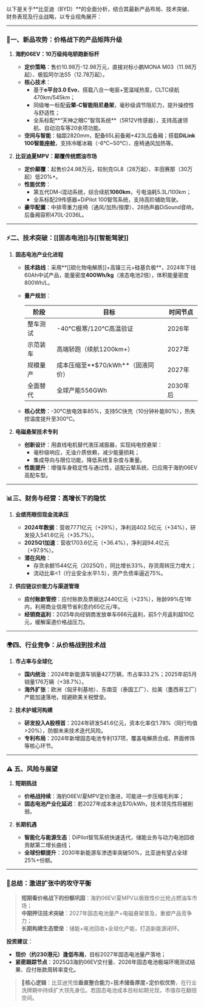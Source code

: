 以下是关于**比亚迪（BYD）​**的全面分析，结合其最新产品布局、技术突破、财务表现及行业战略，以专业视角展开：

---

### 🚗 ​**一、新品攻势：价格战下的产品矩阵升级**​

1. ​**海豹06EV：10万级纯电轿跑新标杆**​
    
    - ​**定价策略**​：售价10.98万-12.98万元，直接对标小鹏MONA M03（11.98万起）、极狐阿尔法S5（12.78万起）。
    - ​**核心技术**​：
        - 基于**e平台3.0 Evo**，搭载八合一电驱+宽温域热泵，CLTC续航470km/545km；
        - 同级唯一标配**云辇-C智能阻尼悬架**，毫秒级调节阻尼力，提升操控性与舒适性；
        - 全系标配**​“天神之眼C”智驾系统**​（5R12V传感器），支持高速领航、自动泊车等20余项功能。
    - ​**空间与智能**​：轴距2820mm，配备65L前备厢+423L后备厢；搭载**DiLink 100智能座舱**，支持冷暖冰箱（-6℃~50℃）、座椅通风加热等。
2. ​**比亚迪夏MPV：颠覆传统燃油市场**​
    
    - ​**定价颠覆**​：起售价24.98万元，较别克GL8（28万起）、丰田赛那（30万起）低20%+。
    - ​**性能优势**​：
        - 第五代DM-i混动系统，综合续航**1060km**，亏电油耗5.3L/100km；
        - 全系标配29传感器+DiPilot 100智驾系统，支持高阶辅助驾驶。
    - ​**豪华配置**​：中排零重力座椅（通风/加热/按摩）、28扬声器DiSound音响，后备厢容积470L-2036L。

---

### ⚡ ​**二、技术突破：[[固态电池]]与[[智能驾驶]]**​

1. ​**固态电池产业化进程**​
    
    - ​**技术路线**​：采用**[[硫化物电解质]]+高镍三元+硅基负极**，2024年下线60Ah中试产品，能量密度**400Wh/kg**​（液态电池2倍），体积能量密度800Wh/L。
    - ​**量产规划**​：
        
        |​**阶段**​|目标|时间节点|
        |---|---|---|
        |整车测试|-40℃极寒/120℃高温验证|2026年|
        |示范装车|高端轿跑（续航1200km+）|2027年|
        |规模量产|成本压缩至**​$70/kWh**​（固液同价）|2027年|
        |全面替代|全球产能556GWh|2030年后|
        
    - ​**核心优势**​：-30℃放电效率85%，支持5C快充（10分钟补能80%），热失控温度提升至300℃。
2. ​**电磁悬架技术专利**​
    
    - ​**创新设计**​：用直线电机替代液压减振器，实现纯电控悬架：
        - 毫秒级响应，无油介质依赖，减少能量损耗；
        - 集成导向与限位功能，降低系统复杂度与重量。
    - ​**性能提升**​：增强车身稳定性与通过性，适配云辇系统，已应用于海豹06EV高配车型。

---

### 📊 ​**三、财务与经营：高增长下的隐忧**​

1. ​**业绩亮眼但现金流承压**​
    
    - ​**2024年数据**​：营收7771亿元（+29%），净利润402.5亿元（+34%），研发投入541.6亿元（+35.7%）。
    - ​**2025Q1加速**​：营收1703.6亿元（+36.4%），净利润94.4亿元（+97.9%）。
    - ​**潜在风险**​：
        - 存货余额1544亿元（2025Q1），同比增长33%，存货周转压力增大；
        - 流动比率<1（行业安全水平1.5），资产负债率逼近75%。
2. ​**供应链议价能力与渠道管理**​
    
    - ​**应付账款管控**​：应付账款及票据达2440亿元（+23%），账龄99%在1年内，利用商业信用节省利息约65亿元/年。
    - ​**经销商返利**​：2025年向经销商发放单车666元返利，前5个月返利超10亿元，缓解渠道价格战压力。

---

### 🌍 ​**四、行业竞争：从价格战到技术战**​

1. ​**市占率与全球化**​
    
    - ​**国内统治**​：2024年新能源车销量427万辆，市占率33.2%；2025年前5月销量176万辆（+38.7%）。
    - ​**海外扩张**​：欧洲（匈牙利基地）、东南亚（泰国工厂）、拉美（墨西哥工厂）产能加速落地，规避欧美关税壁垒。
2. ​**技术护城河构建**​
    
    - ​**研发投入A股榜首**​：2024年研发541.6亿元，资本化率仅1.78%（同行均值>20%），防御未来技术迭代风险。
    - ​**专利布局**​：2024年新增固态电池专利137项，覆盖电解质合成、界面修饰等核心环节。

---

### ⚠️ ​**五、风险与展望**​

1. ​**短期挑战**​
    
    - ​**价格战持续**​：海豹06EV/夏MPV定价激进，可能进一步压缩毛利率；
    - ​**固态电池产业化延迟**​：若2027年成本未达$70/kWh，技术领先性将被削弱。
2. ​**长期机遇**​
    
    - ​**智能化与能源生态**​：DiPilot智驾系统快速迭代，储能业务与动力电池回收贡献第二增长曲线；
    - ​**全球份额提升**​：2030年新能源车渗透率突破50%，比亚迪有望占全球25%+份额。

---

### 💎 ​**总结：激进扩张中的攻守平衡**​

> ​**短期看价格战下的份额巩固**​：海豹06EV/夏MPV以极致性价比抢占燃油车市场；  
> ​**中期押注技术突破**​：2027年固态电池量产+电磁悬架普及，重塑产品竞争力；  
> ​**长期构建生态壁垒**​：储能+电池回收+全球化产能，打造新能源闭环。

​**投资建议**​：

- ​**现价（约230港元）逢低布局**，目标2027年固态电池量产落地；
- ​**紧密跟踪节点**​：2025Q3海豹06EV交付量、2026年固态电池极端环境测试结果、应付账款周转率变化。

> 📌 ​**核心逻辑**​：比亚迪凭借**垂直整合能力**​+​**技术储备厚度**​+​**定价权优势**，在行业洗牌期中持续扩大领先身位。若固态电池成本目标如期兑现，市值存在翻倍空间。